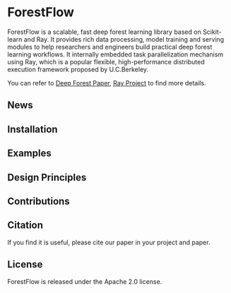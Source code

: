# ForestFlow

ForestFlow is a scalable, fast deep forest learning library based on Scikit-learn and Ray.
It provides rich data processing, model training and serving modules to help researchers and engineers build practical deep forest learning workflows.
It internally embedded task parallelization mechanism using Ray, which is a popular flexible, high-performance distributed execution framework proposed by U.C.Berkeley.

You can refer to [Deep Forest Paper](https://arxiv.org/abs/1702.08835), [Ray Project](https://github.com/ray-project/ray) to find more details.

## News

## Installation

## Examples

## Design Principles

## Contributions

## Citation

If you find it is useful, please cite our paper in your project and paper.


## License

ForestFlow is released under the Apache 2.0 license.

